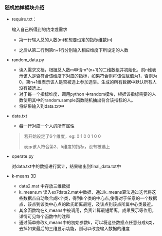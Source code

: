 ### 随机抽样模块介绍

- require.txt：

  输入自己所得到的约束或需求

  - 第一行输入总的人数(m)和想要设定的指标维数(n)

  - 之后从第二行到第n+1行分别输入相应维度下所设定的人数

- random_data\.py

  - 读入需求文档，根据总人数m申请m\*(n+1)的二维数组并初始化，前n维表示该人是否符合该维度下对应的指标，如果符合则将该位赋值为1，否则为0，第n+1维表示该人是否被选上参加选举。生成的所有数据中默认所有人没有被选上。
  - 对于每一个指标维度，调用python 中random模块，根据该指标需要的人数使用其中的random.sample函数随机抽出符合该指标的人。
  - 将结果输入到data.txt中

- data.txt

  - 每一行对应一个人的所有属性

   > 若开始设定了6个维度，eg:
   > 0 1 0 0 1 0 0 
   >
   > 表示该人符合第2、5维度的指标，没有被选上

- operate.py

  对data.txt中的数据进行累计，结果输出到final_data.txt中
- k-means 3D
  - data2.mat 中存放三维数据
  - k_means.m 读入ex7data2.mat中数据，通过k_means算法通过迭代将这些数据点自动聚合成k个类，得到k个类的中心点,使得对于任意的一个数据点，该点到该类中心点的欧氏距离最短，及该点到该点所属中心类最近。
  - 其余函数均在k_means中被调用，负责计算最短距离，成果展示等作用，详情可见每个函数中的注释
  - 通过简单修改k_means中的初始参数k，可以将这些数据点任意分成k类，去掉如果最后的三维显示功能，则可以改变输入数据的维度
  
